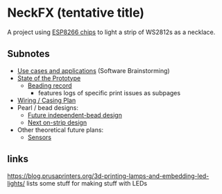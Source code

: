 # NeckFX (tentative title)

A project using [ESP8266 chips](be8ef21f-ea6e-4f96-8b87-9a54694fb29f.md) to light a strip of WS2812s as a necklace.

## Subnotes

- [Use cases and applications](5870ee83-701f-4cd9-8380-aed86bcbddb0.md) (Software Brainstorming)
- [State of the Prototype](369c67c5-e608-4dcd-9f61-0cb357e6350e.md)
  - [Beading record](4a3f9419-5682-4b52-a9b5-1db294844c6f.md)
    - features logs of specific print issues as subpages
- [Wiring / Casing Plan](ac931713-9adf-4398-8bcd-111b7bd39c99.md)
- Pearl / bead designs:
  - [Future independent-bead design](7861ea33-8916-477e-8d9a-be130655c8a2.md)
  - [Next on-strip design](1cd0848f-6742-4cf0-a19b-191fb2f23e26.md)
- Other theoretical future plans:
  - [Sensors](42575c9a-2bc8-4232-9f68-e03f6445001b.md)

## links

https://blog.prusaprinters.org/3d-printing-lamps-and-embedding-led-lights/ lists some stuff for making stuff with LEDs
